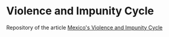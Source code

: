 # Violence and Impunity Cycle
Repository of the article [Mexico's Violence and Impunity Cycle](https://monlopezp.wordpress.com/2023/01/28/mexicos-violence-and-impunity-cycle/)
